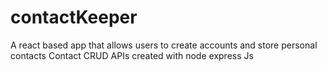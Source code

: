 # contactKeeper
A react based app that allows users to create accounts and store personal contacts
Contact CRUD APIs created with node express Js
